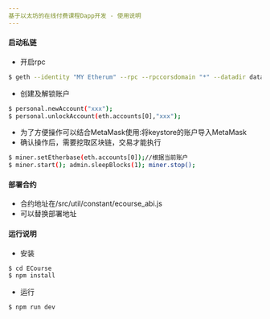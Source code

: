 ```yaml
---
基于以太坊的在线付费课程Dapp开发 - 使用说明
---
```


#### 启动私链
- 开启rpc
```bash
$ geth --identity "MY Etherum" --rpc --rpccorsdomain "*" --datadir data --port "8545" --rpcapi "db,eth,net,web3,personal" --networkid 666 console
```
- 创建及解锁账户
```bash
$ personal.newAccount("xxx");
$ personal.unlockAccount(eth.accounts[0],"xxx");
```
- 为了方便操作可以结合MetaMask使用:将keystore的账户导入MetaMask
- 确认操作后，需要挖取区块链，交易才能执行
```bash
$ miner.setEtherbase(eth.accounts[0]);//根据当前账户
$ miner.start(); admin.sleepBlocks(1); miner.stop();
```

#### 部署合约
- 合约地址在/src/util/constant/ecourse_abi.js  	
- 可以替换部署地址

#### 运行说明
- 安装 
```bash
$ cd ECourse
$ npm install
```
- 运行
```bash
$ npm run dev
```


